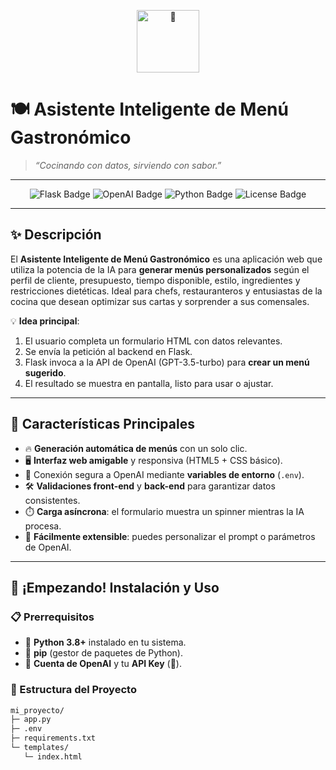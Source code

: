 <p align="center">
  <img src="[https://raw.githubusercontent.com/tu-usuario/tu-repo/main/assets/logo.png](https://avatars.githubusercontent.com/u/72231436?v=4)" alt="🎨" width="100"/>
</p>

# 🍽️ Asistente Inteligente de Menú Gastronómico

> _“Cocinando con datos, sirviendo con sabor.”_  

---

<p align="center">
  <img src="https://img.shields.io/badge/Flask-v2.3.2-brightgreen?logo=flask&logoColor=white" alt="Flask Badge" />
  <img src="https://img.shields.io/badge/OpenAI-v1.24.0-002b36?logo=openai&logoColor=white" alt="OpenAI Badge" />
  <img src="https://img.shields.io/badge/Python-v3.11-blue?logo=python&logoColor=white" alt="Python Badge" />
  <img src="https://img.shields.io/badge/LICENSE-MIT-orange" alt="License Badge" />
</p>

---

## ✨ Descripción

El **Asistente Inteligente de Menú Gastronómico** es una aplicación web que utiliza la potencia de la IA para **generar menús personalizados** según el perfil de cliente, presupuesto, tiempo disponible, estilo, ingredientes y restricciones dietéticas. Ideal para chefs, restauranteros y entusiastas de la cocina que desean optimizar sus cartas y sorprender a sus comensales.  

💡 **Idea principal**:  
1. El usuario completa un formulario HTML con datos relevantes.  
2. Se envía la petición al backend en Flask.  
3. Flask invoca a la API de OpenAI (GPT-3.5-turbo) para **crear un menú sugerido**.  
4. El resultado se muestra en pantalla, listo para usar o ajustar.  

---

## 🎯 Características Principales

- 🔥 **Generación automática de menús** con un solo clic.  
- 🖥️ **Interfaz web amigable** y responsiva (HTML5 + CSS básico).  
- 🔐 Conexión segura a OpenAI mediante **variables de entorno** (`.env`).  
- 🛠️ **Validaciones front-end** y **back-end** para garantizar datos consistentes.  
- ⏱️ **Carga asíncrona**: el formulario muestra un spinner mientras la IA procesa.  
- 📜 **Fácilmente extensible**: puedes personalizar el prompt o parámetros de OpenAI.  

---

## 🚀 ¡Empezando! Instalación y Uso

### 📋 Prerrequisitos

- 🔹 **Python 3.8+** instalado en tu sistema.  
- 🔹 **pip** (gestor de paquetes de Python).  
- 🔹 **Cuenta de OpenAI** y tu **API Key** (🔑).  

### 📂 Estructura del Proyecto

```bash
mi_proyecto/
├─ app.py
├─ .env
├─ requirements.txt
└─ templates/
   └─ index.html
